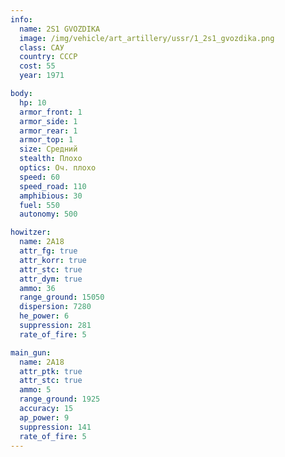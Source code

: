 ```yaml
---
info:
  name: 2S1 GVOZDIKA
  image: /img/vehicle/art_artillery/ussr/1_2s1_gvozdika.png
  class: САУ
  country: СССР
  cost: 55
  year: 1971

body:
  hp: 10
  armor_front: 1
  armor_side: 1
  armor_rear: 1
  armor_top: 1
  size: Средний
  stealth: Плохо
  optics: Оч. плохо
  speed: 60
  speed_road: 110
  amphibious: 30
  fuel: 550
  autonomy: 500

howitzer:
  name: 2A18
  attr_fg: true
  attr_korr: true
  attr_stc: true
  attr_dym: true
  ammo: 36
  range_ground: 15050
  dispersion: 7280
  he_power: 6
  suppression: 281
  rate_of_fire: 5

main_gun:
  name: 2A18
  attr_ptk: true
  attr_stc: true
  ammo: 5
  range_ground: 1925
  accuracy: 15
  ap_power: 9
  suppression: 141
  rate_of_fire: 5
---
```

